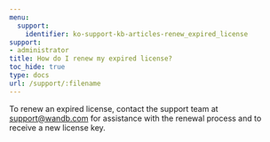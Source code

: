 ```yaml
---
menu:
  support:
    identifier: ko-support-kb-articles-renew_expired_license
support:
- administrator
title: How do I renew my expired license?
toc_hide: true
type: docs
url: /support/:filename
---
```


To renew an expired license, contact the support team at support@wandb.com for assistance with the renewal process and to receive a new license key.